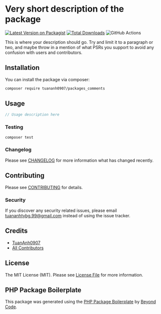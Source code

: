 # Very short description of the package

[![Latest Version on Packagist](https://img.shields.io/packagist/v/tuananh0907/comments/tuananh0907/packages_comments.svg?style=flat-square)](https://packagist.org/packages/tuananh0907/comments/tuananh0907/packages_comments)
[![Total Downloads](https://img.shields.io/packagist/dt/tuananh0907/comments/tuananh0907/packages_comments.svg?style=flat-square)](https://packagist.org/packages/tuananh0907/comments/tuananh0907/packages_comments)
![GitHub Actions](https://github.com/tuananh0907/comments/tuananh0907/packages_comments/actions/workflows/main.yml/badge.svg)

This is where your description should go. Try and limit it to a paragraph or two, and maybe throw in a mention of what PSRs you support to avoid any confusion with users and contributors.

## Installation

You can install the package via composer:

```bash
composer require tuananh0907/packages_comments
```

## Usage

```php
// Usage description here
```

### Testing

```bash
composer test
```

### Changelog

Please see [CHANGELOG](CHANGELOG.md) for more information what has changed recently.

## Contributing

Please see [CONTRIBUTING](CONTRIBUTING.md) for details.

### Security

If you discover any security related issues, please email tuananhtybg.99@gmail.com instead of using the issue tracker.

## Credits

-   [TuanAnh0907](https://github.com/tuananh0907/comments)
-   [All Contributors](../../contributors)

## License

The MIT License (MIT). Please see [License File](LICENSE.md) for more information.

## PHP Package Boilerplate

This package was generated using the [PHP Package Boilerplate](https://laravelpackageboilerplate.com) by [Beyond Code](http://beyondco.de/).
